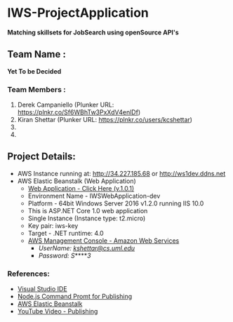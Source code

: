 # IWS-ProjectApplication
**Matching skillsets for JobSearch using openSource API's**
## Team Name : 
**Yet To be Decided**
### Team Members :
1. Derek Campaniello (Plunker URL: https://plnkr.co/Sf6WBhTw3PxXdV4enlDf)
2. Kiran Shettar (Plunker URL: https://plnkr.co/users/kcshettar)
3. 
4. 
## Project Details:
- AWS Instance running at: http://34.227.185.68 or http://ws1dev.ddns.net
- AWS Elastic Beanstalk (Web Application)
    - [Web Application - Click Here (v.1.0.1)](http://iwswebapplication-dev.us-west-2.elasticbeanstalk.com/)
    - Environment Name - IWSWebApplication-dev
    - Platform - 64bit Windows Server 2016 v1.2.0 running IIS 10.0
    - This is ASP.NET Core 1.0 web application
    - Single Instance (Instance type: t2.micro)
    - Key pair: iws-key 
    - Target - .NET runtime: 4.0 
    - [AWS Management Console - Amazon Web Services](https://aws.amazon.com/console/)
        - *UserName: kshettar@cs.uml.edu*
        - *Password: S******3*
### References: 
- [Visual Studio IDE](https://www.visualstudio.com/vs/)
- [Node.js Command Promt for Publishing](https://docs.npmjs.com/getting-started/installing-node)
- [AWS Elastic Beanstalk](https://aws.amazon.com/elasticbeanstalk/)
- [YouTube Video - Publishing](https://www.youtube.com/watch?v=7TERFQ_U9W0)